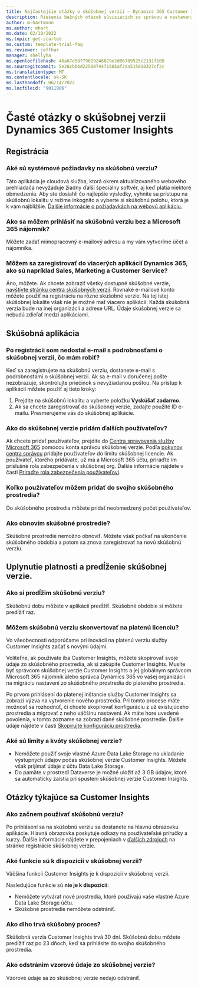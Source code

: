 ```yaml
---
title: Najčastejšie otázky o skúšobnej verzii – Dynamics 365 Customer Insights
description: Riešenia bežných otázok súvisiacich so správou a nastavením skúšobnej verzie Customer Insights. Prečítajte si, ako vyriešiť problémy s platformou a aplikáciou.
author: m-hartmann
ms.author: mhart
ms.date: 02/10/2022
ms.topic: get-started
ms.custom: template-trial-faq
ms.reviewer: jeffhar
manager: shellyha
ms.openlocfilehash: 46a67e58f79029246029e2d06789525c2131f100
ms.sourcegitcommit: 5e26cbb6d2258074471505af2da515818327cf2c
ms.translationtype: MT
ms.contentlocale: sk-SK
ms.lasthandoff: 06/14/2022
ms.locfileid: "9011906"
---
```

# <a name="dynamics-365-customer-insights-trial-faq"></a>Časté otázky o skúšobnej verzii Dynamics 365 Customer Insights

## <a name="sign-up"></a>Registrácia

### <a name="what-are-the-system-requirements-for-the-trial"></a>Aké sú systémové požiadavky na skúšobnú verziu?

Táto aplikácia je cloudová služba, ktorá okrem aktualizovaného webového prehliadača nevyžaduje žiadny ďalší špeciálny softvér, aj keď platia niektoré obmedzenia. Aby ste dosiahli čo najlepšie výsledky, vyhnite sa prístupu na skúšobnú lokalitu v režime inkognito a vyberte si skúšobnú polohu, ktorá je k vám najbližšie. [Ďalšie informácie o požiadavkách na webovú aplikáciu.](/power-platform/admin/web-application-requirements)

### <a name="how-do-i-sign-up-for-the-trial-without-a-microsoft-365-tenant"></a>Ako sa môžem prihlásiť na skúšobnú verziu bez a Microsoft 365 nájomník?

Môžete zadať mimopracovný e-mailový adresu a my vám vytvoríme účet a nájomníka.

### <a name="can-i-sign-up-for-multiple-dynamics-365-apps-such-as-sales-marketing-and-customer-service"></a>Môžem sa zaregistrovať do viacerých aplikácií Dynamics 365, ako sú napríklad Sales, Marketing a Customer Service?

Áno, môžete. Ak chcete zobraziť všetky dostupné skúšobné verzie, [navštívte stránku centra skúšobných verzií](https://dynamics.microsoft.com/dynamics-365-free-trial). Rovnaké e-mailové konto môžete použiť na registráciu na rôzne skúšobné verzie. Na tej istej skúšobnej lokalite však nie je možné mať viacero aplikácií. Každá skúšobná verzia bude na inej organizácii a adrese URL. Údaje skúšobnej verzie sa nebudú zdieľať medzi aplikáciami.

## <a name="trial-app"></a>Skúšobná aplikácia

### <a name="i-didnt-receive-the-trial-details-email-after-signing-up-what-should-i-do"></a>Po registrácii som nedostal e-mail s podrobnosťami o skúšobnej verzii, čo mám robiť?

Keď sa zaregistrujete na skúšobnú verziu, dostanete e-mail s podrobnosťami o skúšobnej verzii. Ak sa e-mail v doručenej pošte nezobrazuje, skontrolujte priečinok s nevyžiadanou poštou. Na prístup k aplikácii môžete použiť aj tieto kroky:

1. Prejdite na skúšobnú lokalitu a vyberte položku **Vyskúšať zadarmo**.
1. Ak sa chcete zaregistrovať do skúšobnej verzie, zadajte použité ID e-mailu. Presmerujeme vás do skúšobnej aplikácie.

### <a name="how-do-i-add-more-users-to-a-trial"></a>Ako do skúšobnej verzie pridám ďalších používateľov?

Ak chcete pridať používateľov, prejdite do [Centra spravovania služby Microsoft 365](https://admin.microsoft.com) pomocou konta správcu skúšobnej verzie. Podľa [pokynov centra správcu](/microsoft-365/admin/add-users/add-users) pridajte používateľov do limitu skúšobnej licencie. Ak používateľ, ktorého pridávate, už má a Microsoft 365 účtu, priraďte im príslušné rola zabezpečenia v skúšobnej org. Ďalšie informácie nájdete v časti [Priraďte rola zabezpečenia používateľovi](/power-platform/admin/create-users-assign-online-security-roles#assign-a-security-role-to-a-user).

### <a name="how-many-users-can-i-add-to-my-trial-environment"></a>Koľko používateľov môžem pridať do svojho skúšobného prostredia?

Do skúšobného prostredia môžete pridať neobmedzený počet používateľov.

### <a name="how-do-i-reset-the-trial-environment"></a>Ako obnovím skúšobné prostredie?

Skúšobné prostredie nemožno obnoviť. Môžete však počkať na ukončenie skúšobného obdobia a potom sa znova zaregistrovať na novú skúšobnú verziu.

## <a name="trial-expiration-and-extension"></a>Uplynutie platnosti a predĺženie skúšobnej verzie.

### <a name="how-do-i-extend-the-trial"></a>Ako si predĺžim skúšobnú verziu?

Skúšobnú dobu môžete v aplikácii predĺžiť. Skúšobné obdobie si môžete predĺžiť raz.

### <a name="can-i-convert-the-trial-to-a-paid-license"></a>Môžem skúšobnú verziu skonvertovať na platenú licenciu?

Vo všeobecnosti odporúčame pri inovácii na platenú verziu služby Customer Insights začať s novými údajmi. 

Voliteľne, ak používate iba Customer Insights, môžete skopírovať svoje údaje zo skúšobného prostredia, ak si zakúpite Customer Insights. Musíte byť správcom skúšobnej verzie Customer Insights a jej globálnym správcom Microsoft 365 nájomník alebo správca Dynamics 365 vo vašej organizácii na migráciu nastavení zo skúšobného prostredia do plateného prostredia.

Po prvom prihlásení do platenej inštancie služby Customer Insights sa zobrazí výzva na vytvorenie nového prostredia. Pri tomto procese máte možnosť sa rozhodnúť, či chcete skopírovať konfiguráciu z už existujúceho prostredia a migrovať z neho väčšinu nastavení. Ak máte hore uvedené povolenia, v tomto zozname sa zobrazí dané skúšobné prostredie. Ďalšie údaje nájdete v časti [Skopírujte konfiguráciu prostredia](create-environment.md#copy-the-environment-configuration).

### <a name="what-are-the-trial-limits-and-quotas"></a>Aké sú limity a kvóty skúšobnej verzie?

- Nemôžete použiť svoje vlastné Azure Data Lake Storage na ukladanie výstupných údajov počas skúšobnej verzie Customer Insights. Môžete však prijímať údaje z účtu Data Lake Storage.
- Do pamäte v prostredí Dataverse je možné uložiť až 3 GB údajov, ktoré sa automaticky zaistia pri spustení skúšobnej verzie Customer Insights.

## <a name="customer-insights-specific-questions"></a>Otázky týkajúce sa Customer Insights

### <a name="how-do-i-start-using-the-trial"></a>Ako začnem používať skúšobnú verziu?

Po prihlásení sa na skúšobnú verziu sa dostanete na hlavnú obrazovku aplikácie. Hlavná obrazovka poskytuje odkazy na používateľské príručky a kurzy. Ďalšie informácie nájdete v prepojeniach v [ďalších zdrojoch](trial-signup.md#additional-resources) na stránke registrácie skúšobnej verzie.

### <a name="what-features-are-available-in-the-trial"></a>Aké funkcie sú k dispozícii v skúšobnej verzii?

Väčšina funkcií Customer Insights je k dispozícii v skúšobnej verzii.

Nasledujúce funkcie sú **nie je k dispozícií**:

- Nemôžete vytvárať nové prostredia, ktoré používajú vaše vlastné Azure Data Lake Storage účtu.
- Skúšobné prostredie nemôžete odstrániť.

### <a name="how-long-does-the-trial-last"></a>Ako dlho trvá skúšobný proces?

Skúšobná verzia Customer Insights trvá 30 dní. Skúšobnú dobu môžete predĺžiť raz po 23 dňoch, keď sa prihlásite do svojho skúšobného prostredia.

### <a name="how-do-i-remove-sample-data-from-the-trial"></a>Ako odstránim vzorové údaje zo skúšobnej verzie?

Vzorové údaje sa zo skúšobnej verzie nedajú odstrániť.
